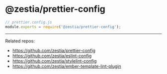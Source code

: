 # @zestia/prettier-config

```javascript
// prettier.config.js
module.exports = require('@zestia/prettier-config');
```

<hr>

Related repos:

* https://github.com/zestia/prettier-config
* https://github.com/zestia/eslint-config
* https://github.com/zestia/stylelint-config
* https://github.com/zestia/ember-template-lint-plugin